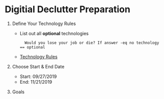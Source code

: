 # Digitial Declutter Preparation

1. Define Your Technology Rules
    * List out all **optional** technologies
    
            Would you lose your job or die? If answer -eq no technology == optional
    
    * [Technology Rules](https://github.com/Duffney/practitionerGuidetoDeepWork/blob/master/technologyRules.md)
    
2. Choose Start & End Date
   * Start: 09/27/2019
   * End: 11/21/2019
3. Goals
